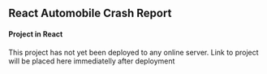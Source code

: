 ## React Automobile Crash Report

#### Project in React
This project has not yet been deployed to any online server.
Link to project will be placed here immediatelly after deployment